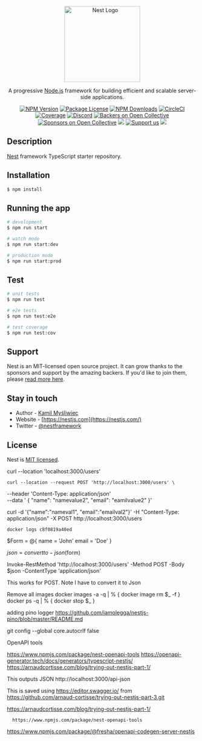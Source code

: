 <p align="center">
  <a href="http://nestjs.com/" target="blank"><img src="https://nestjs.com/img/logo-small.svg" width="200" alt="Nest Logo" /></a>
</p>

[circleci-image]: https://img.shields.io/circleci/build/github/nestjs/nest/master?token=abc123def456
[circleci-url]: https://circleci.com/gh/nestjs/nest

  <p align="center">A progressive <a href="http://nodejs.org" target="_blank">Node.js</a> framework for building efficient and scalable server-side applications.</p>
    <p align="center">
<a href="https://www.npmjs.com/~nestjscore" target="_blank"><img src="https://img.shields.io/npm/v/@nestjs/core.svg" alt="NPM Version" /></a>
<a href="https://www.npmjs.com/~nestjscore" target="_blank"><img src="https://img.shields.io/npm/l/@nestjs/core.svg" alt="Package License" /></a>
<a href="https://www.npmjs.com/~nestjscore" target="_blank"><img src="https://img.shields.io/npm/dm/@nestjs/common.svg" alt="NPM Downloads" /></a>
<a href="https://circleci.com/gh/nestjs/nest" target="_blank"><img src="https://img.shields.io/circleci/build/github/nestjs/nest/master" alt="CircleCI" /></a>
<a href="https://coveralls.io/github/nestjs/nest?branch=master" target="_blank"><img src="https://coveralls.io/repos/github/nestjs/nest/badge.svg?branch=master#9" alt="Coverage" /></a>
<a href="https://discord.gg/G7Qnnhy" target="_blank"><img src="https://img.shields.io/badge/discord-online-brightgreen.svg" alt="Discord"/></a>
<a href="https://opencollective.com/nest#backer" target="_blank"><img src="https://opencollective.com/nest/backers/badge.svg" alt="Backers on Open Collective" /></a>
<a href="https://opencollective.com/nest#sponsor" target="_blank"><img src="https://opencollective.com/nest/sponsors/badge.svg" alt="Sponsors on Open Collective" /></a>
  <a href="https://paypal.me/kamilmysliwiec" target="_blank"><img src="https://img.shields.io/badge/Donate-PayPal-ff3f59.svg"/></a>
    <a href="https://opencollective.com/nest#sponsor"  target="_blank"><img src="https://img.shields.io/badge/Support%20us-Open%20Collective-41B883.svg" alt="Support us"></a>
  <a href="https://twitter.com/nestframework" target="_blank"><img src="https://img.shields.io/twitter/follow/nestframework.svg?style=social&label=Follow"></a>
</p>
  <!--[![Backers on Open Collective](https://opencollective.com/nest/backers/badge.svg)](https://opencollective.com/nest#backer)
  [![Sponsors on Open Collective](https://opencollective.com/nest/sponsors/badge.svg)](https://opencollective.com/nest#sponsor)-->

## Description

[Nest](https://github.com/nestjs/nest) framework TypeScript starter repository.

## Installation

```bash
$ npm install
```

## Running the app

```bash
# development
$ npm run start

# watch mode
$ npm run start:dev

# production mode
$ npm run start:prod
```

## Test

```bash
# unit tests
$ npm run test

# e2e tests
$ npm run test:e2e

# test coverage
$ npm run test:cov
```

## Support

Nest is an MIT-licensed open source project. It can grow thanks to the sponsors and support by the amazing backers. If you'd like to join them, please [read more here](https://docs.nestjs.com/support).

## Stay in touch

- Author - [Kamil Myśliwiec](https://kamilmysliwiec.com)
- Website - [https://nestjs.com](https://nestjs.com/)
- Twitter - [@nestframework](https://twitter.com/nestframework)

## License

Nest is [MIT licensed](LICENSE).


curl --location 'localhost:3000/users' 


    curl --location --request POST 'http://localhost:3000/users' \
--header 'Content-Type: application/json' \
--data '    {
        "name": "namevalue2",
        "email": "eamilvalue2"
    }'   
 

curl -d '{"name":"nameval1", "email":"emailval2"}' -H "Content-Type: application/json" -X POST http://localhost:3000/users


    docker logs c8f0819a40ed 


$Form = @{ 
name  = 'John' 
email = 'Doe' 
}

$json=convertto-json($form)

 Invoke-RestMethod 'http://localhost:3000/users' -Method POST -Body $json  -ContentType 'application/json'
 
This works for POST. Note I have to convert it to Json

Remove all images
docker images -a -q | % { docker image rm $_ -f }
docker ps -q | % { docker stop $_ }


adding pino logger https://github.com/iamolegga/nestjs-pino/blob/master/README.md

git config --global core.autocrlf false


OpenAPI tools

https://www.npmjs.com/package/nest-openapi-tools
https://openapi-generator.tech/docs/generators/typescript-nestjs/
https://arnaudcortisse.com/blog/trying-out-nestjs-part-1/

  This outputs JSON
  http://localhost:3000/api-json
  
  This is saved using https://editor.swagger.io/ from https://github.com/arnaud-cortisse/trying-out-nestjs-part-3.git 

https://arnaudcortisse.com/blog/trying-out-nestjs-part-1/
      
      https://www.npmjs.com/package/nest-openapi-tools

https://www.npmjs.com/package/@fresha/openapi-codegen-server-nestjs
